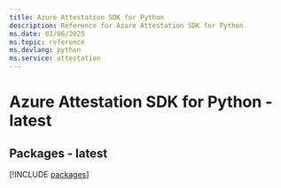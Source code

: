 ```yaml
---
title: Azure Attestation SDK for Python
description: Reference for Azure Attestation SDK for Python
ms.date: 03/06/2025
ms.topic: reference
ms.devlang: python
ms.service: attestation
---
```

# Azure Attestation SDK for Python - latest
## Packages - latest
[!INCLUDE [packages](attestation-index.md)]